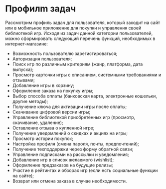 # Профилm задач

Рассмотрим профиль задач для пользователя, который заходит на сайт или в мобильное приложение для покупки и управления своей библиотекой игр. Исходя из задач данной категории пользователей, можно сформировать следующий перечень функций, необходимых в интернет-магазине:

- Возможность пользователю зарегистироваться;
- Авторизация пользователя;
- Поиск игр по различным критериям (жанр, платформа, дата выпуска);
- Просмотр карточки игры с описанием, системными требованиями и отзывами;
- Добавление игры в корзину;
- Оформление заказа на покупку игры;
- Выбор способа оплаты (банковская карта, электронные кошельки, другие методы);
- Получение ключа для активации игры после оплаты;
- Скачивание цифровой версии игры;
- Управление библиотекой приобретённых игр (просмотр, скачивание, удаление);
- Оставление отзыва о купленной игре;
- Получение уведомлений о скидках и акциях на игры;
- Просмотр истории покупок;
- Настройка профиля (смена пароля, почты, предпочтений);
- Получение техподдержки через форму обратной связи;
- Управление подписками на рассылки и уведомления;
- Добавление игр в список желаемого (wishlist);
- Оформление предзаказов на будущие релизы;
- Участие в рейтингах и обзорах игр (если есть социальные функции на сайте);
- Возврат или отмена заказа в случае необходимости.